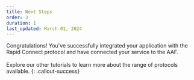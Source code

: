```yaml
---
title: Next Steps
order: 3
duration: 1
last_updated: March 01, 2024
---
```


Congratulations! You've successfully integrated your application with the Rapid Connect protocol and have connected your service to the AAF.
<br><br>
Explore our other tutorials to learn more about the range of protocols available.
{: .callout-success}
